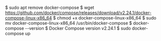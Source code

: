 $ sudo apt remove docker-compose
$ wget https://github.com/docker/compose/releases/download/v2.24.1/docker-compose-linux-x86_64
$ chmod +x docker-compose-linux-x86_64
$ sudo mv docker-compose-linux-x86_64 /usr/bin/docker-compose
$ docker-compose --version
$ Docker Compose version v2.24.1
$ sudo docker-compose up
